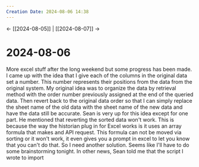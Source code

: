 ```yaml
---
Creation Date: 2024-08-06 14:38
---
```


<- [[2024-08-05]] | [[2024-08-07]]  ->

# 2024-08-06
More excel stuff after the long weekend but some progress has been made. I came up with the idea that I give each of the columns in the original data set a number. This number represents their positions from the data from the original system. My original idea was to organize the data by retrieval method with the order number previously assigned at the end of the queried data. Then revert back to the original data order so that I can simply replace the sheet name of the old data with the sheet name of the new data and have the data still be accurate. Sean is very up for this idea except for one part. He mentioned that reverting the sorted data won't work. This is because the way the historian plug in for Excel works is it uses an array formula that makes and API request. This formula can not be moved via sorting or it won't work, it even gives you a prompt in excel to let you know that you can't do that. So I need another solution. Seems like I'll have to do some brainstorming tonight. In other news, Sean told me that the script I wrote to import 